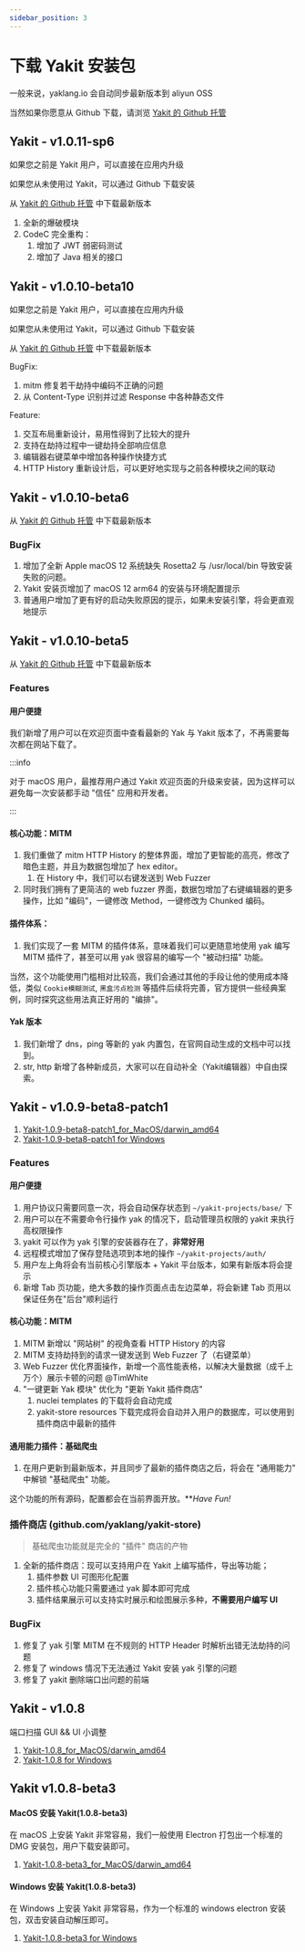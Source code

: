 ```yaml
---
sidebar_position: 3
---
```


# 下载 Yakit 安装包

一般来说，yaklang.io 会自动同步最新版本到 aliyun OSS

当然如果你愿意从 Github 下载，请浏览 [Yakit 的 Github 托管](https://github.com/yaklang/yakit/releases)

## Yakit - v1.0.11-sp6

如果您之前是 Yakit 用户，可以直接在应用内升级

如果您从未使用过 Yakit，可以通过 Github 下载安装

从 [Yakit 的 Github 托管](https://github.com/yaklang/yakit/releases) 中下载最新版本

1. 全新的爆破模块
1. CodeC 完全重构：
    1. 增加了 JWT 弱密码测试
    1. 增加了 Java 相关的接口

## Yakit - v1.0.10-beta10

如果您之前是 Yakit 用户，可以直接在应用内升级

如果您从未使用过 Yakit，可以通过 Github 下载安装

从 [Yakit 的 Github 托管](https://github.com/yaklang/yakit/releases) 中下载最新版本

BugFix:

1. mitm 修复若干劫持中编码不正确的问题
1. 从 Content-Type 识别并过滤 Response 中各种静态文件

Feature:

1. 交互布局重新设计，易用性得到了比较大的提升
1. 支持在劫持过程中一键劫持全部响应信息
1. 编辑器右键菜单中增加各种操作快捷方式
1. HTTP History 重新设计后，可以更好地实现与之前各种模块之间的联动

## Yakit - v1.0.10-beta6

从 [Yakit 的 Github 托管](https://github.com/yaklang/yakit/releases) 中下载最新版本

### BugFix

1. 增加了全新 Apple macOS 12 系统缺失 Rosetta2 与 /usr/local/bin 导致安装失败的问题。
2. Yakit 安装页增加了 macOS 12 arm64 的安装与环境配置提示
3. 普通用户增加了更有好的启动失败原因的提示，如果未安装引擎，将会更直观地提示

## Yakit - v1.0.10-beta5

从 [Yakit 的 Github 托管](https://github.com/yaklang/yakit/releases) 中下载最新版本 

### Features

#### 用户便捷

我们新增了用户可以在欢迎页面中查看最新的 Yak 与 Yakit 版本了，不再需要每次都在网站下载了。

:::info

对于 macOS 用户，最推荐用户通过 Yakit 欢迎页面的升级来安装，因为这样可以避免每一次安装都手动 "信任" 应用和开发者。

:::


#### 核心功能：MITM

1. 我们重做了 mitm HTTP History 的整体界面，增加了更智能的高亮，修改了暗色主题，并且为数据包增加了 hex editor。
    1. 在 History 中，我们可以右键发送到 Web Fuzzer 
1. 同时我们拥有了更简洁的 web fuzzer 界面，数据包增加了右键编辑器的更多操作，比如 "编码"，一键修改 Method，一键修改为 Chunked 编码。

#### 插件体系：

1. 我们实现了一套 MITM 的插件体系，意味着我们可以更随意地使用 yak 编写 MITM 插件了，甚至可以用 yak 很容易的编写一个 "被动扫描" 功能。

当然，这个功能使用门槛相对比较高，我们会通过其他的手段让他的使用成本降低，类似 `Cookie模糊测试`, `黑盒污点检测` 等插件后续将完善，官方提供一些经典案例，同时探究这些用法真正好用的 "编排"。

#### Yak 版本

1. 我们新增了 dns，ping 等新的 yak 内置包，在官网自动生成的文档中可以找到。
1. str, http 新增了各种新成员，大家可以在自动补全（Yakit编辑器）中自由探索。

## Yakit - v1.0.9-beta8-patch1

1. [Yakit-1.0.9-beta8-patch1_for_MacOS/darwin_amd64](https://yaklang.oss-cn-beijing.aliyuncs.com/yak/1.0.9-beta8-patch1/Yakit-1.0.9-beta8-patch1-darwin-amd64.dmg)
1. [Yakit-1.0.9-beta8-patch1 for Windows](https://yaklang.oss-cn-beijing.aliyuncs.com/yak/1.0.9-beta8-patch1/Yakit-1.0.9-beta8-patch1-windows-amd64.exe)

### Features

#### 用户便捷

1. 用户协议只需要同意一次，将会自动保存状态到 `~/yakit-projects/base/` 下
1. 用户可以在不需要命令行操作 yak 的情况下，启动管理员权限的 yakit 来执行高权限操作
1. yakit 可以作为 yak 引擎的安装器存在了，**非常好用**
1. 远程模式增加了保存登陆选项到本地的操作 `~/yakit-projects/auth/`
1. 用户左上角将会有当前核心引擎版本 + Yakit 平台版本，如果有新版本将会提示
1. 新增 Tab 页功能，绝大多数的操作页面点击左边菜单，将会新建 Tab 页用以保证任务在"后台"顺利运行

#### 核心功能：MITM

1. MITM 新增以 "网站树" 的视角查看 HTTP History 的内容
1. MITM 支持劫持到的请求一键发送到 Web Fuzzer 了（右键菜单）
1. Web Fuzzer 优化界面操作，新增一个高性能表格，以解决大量数据（成千上万个）展示卡顿的问题 @TimWhite
1. "一键更新 Yak 模块" 优化为 "更新 Yakit 插件商店"
    1. nuclei templates 的下载将会自动完成
    1. yakit-store resources 下载完成将会自动并入用户的数据库，可以使用到插件商店中最新的插件

#### 通用能力插件：基础爬虫

1. 在用户更新到最新版本，并且同步了最新的插件商店之后，将会在 "通用能力" 中解锁 "基础爬虫" 功能。

这个功能的所有源码，配置都会在当前界面开放。***Have Fun!*

### 插件商店 (github.com/yaklang/yakit-store)

> 基础爬虫功能就是完全的 "插件" 商店的产物

1. 全新的插件商店：现可以支持用户在 Yakit 上编写插件，导出等功能；
    1. 插件参数 UI 可图形化配置
    1. 插件核心功能只需要通过 yak 脚本即可完成
    1. 插件结果展示可以支持实时展示和绘图展示多种，**不需要用户编写 UI**

### BugFix

1. 修复了 yak 引擎 MITM 在不规则的 HTTP Header 时解析出错无法劫持的问题
1. 修复了 windows 情况下无法通过 Yakit 安装 yak 引擎的问题
1. 修复了 yakit 删除端口出问题的前端

## Yakit - v1.0.8

端口扫描 GUI && UI 小调整

1. [Yakit-1.0.8_for_MacOS/darwin_amd64](https://yaklang.oss-cn-beijing.aliyuncs.com/yak/1.0.8/Yakit-1.0.8-darwin-amd64.dmg)
1. [Yakit-1.0.8 for Windows](https://yaklang.oss-cn-beijing.aliyuncs.com/yak/1.0.8/Yakit-1.0.8-windows-amd64.exe)

## Yakit v1.0.8-beta3

#### MacOS 安装 Yakit(1.0.8-beta3)

在 macOS 上安装 Yakit 非常容易，我们一般使用 Electron 打包出一个标准的 DMG 安装包，用户下载安装即可。
1. [Yakit-1.0.8-beta3_for_MacOS/darwin_amd64](https://yaklang.oss-cn-beijing.aliyuncs.com/yak/1.0.8-beta3/Yakit-1.0.8-beta3-darwin-amd64.dmg)

#### Windows 安装 Yakit(1.0.8-beta3)

在 Windows 上安装 Yakit 非常容易，作为一个标准的 windows electron 安装包，双击安装自动解压即可。
1. [Yakit-1.0.8-beta3 for Windows](https://yaklang.oss-cn-beijing.aliyuncs.com/yak/1.0.8-beta3/Yakit-1.0.8-beta3-windows-amd64.exe)
